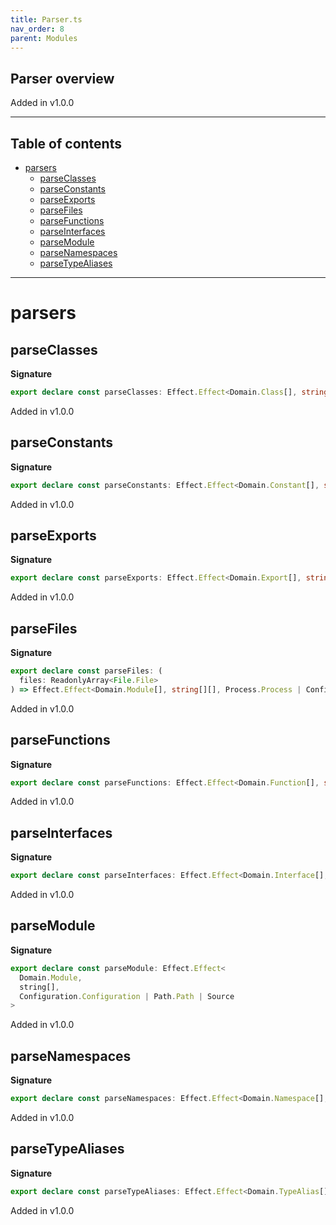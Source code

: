```yaml
---
title: Parser.ts
nav_order: 8
parent: Modules
---
```


## Parser overview

Added in v1.0.0

---

<h2 class="text-delta">Table of contents</h2>

- [parsers](#parsers)
  - [parseClasses](#parseclasses)
  - [parseConstants](#parseconstants)
  - [parseExports](#parseexports)
  - [parseFiles](#parsefiles)
  - [parseFunctions](#parsefunctions)
  - [parseInterfaces](#parseinterfaces)
  - [parseModule](#parsemodule)
  - [parseNamespaces](#parsenamespaces)
  - [parseTypeAliases](#parsetypealiases)

---

# parsers

## parseClasses

**Signature**

```ts
export declare const parseClasses: Effect.Effect<Domain.Class[], string[], Configuration.Configuration | Source>
```

Added in v1.0.0

## parseConstants

**Signature**

```ts
export declare const parseConstants: Effect.Effect<Domain.Constant[], string[], Configuration.Configuration | Source>
```

Added in v1.0.0

## parseExports

**Signature**

```ts
export declare const parseExports: Effect.Effect<Domain.Export[], string[], Configuration.Configuration | Source>
```

Added in v1.0.0

## parseFiles

**Signature**

```ts
export declare const parseFiles: (
  files: ReadonlyArray<File.File>
) => Effect.Effect<Domain.Module[], string[][], Process.Process | Configuration.Configuration | Path.Path>
```

Added in v1.0.0

## parseFunctions

**Signature**

```ts
export declare const parseFunctions: Effect.Effect<Domain.Function[], string[], Configuration.Configuration | Source>
```

Added in v1.0.0

## parseInterfaces

**Signature**

```ts
export declare const parseInterfaces: Effect.Effect<Domain.Interface[], string[], Configuration.Configuration | Source>
```

Added in v1.0.0

## parseModule

**Signature**

```ts
export declare const parseModule: Effect.Effect<
  Domain.Module,
  string[],
  Configuration.Configuration | Path.Path | Source
>
```

Added in v1.0.0

## parseNamespaces

**Signature**

```ts
export declare const parseNamespaces: Effect.Effect<Domain.Namespace[], string[], Configuration.Configuration | Source>
```

Added in v1.0.0

## parseTypeAliases

**Signature**

```ts
export declare const parseTypeAliases: Effect.Effect<Domain.TypeAlias[], string[], Configuration.Configuration | Source>
```

Added in v1.0.0
